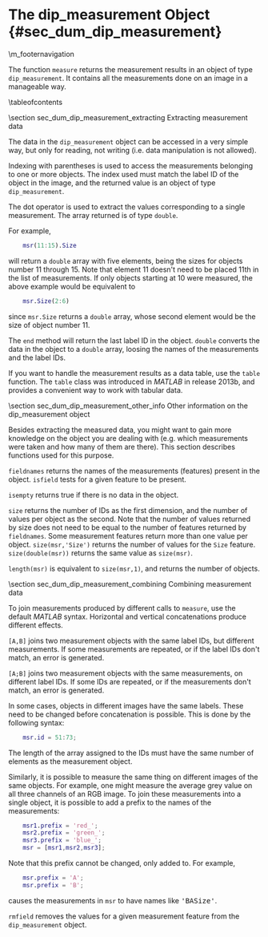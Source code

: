 # The dip_measurement Object {#sec_dum_dip_measurement}

[//]: # (DIPlib 3.0)

[//]: # ([c]2017-2019, Cris Luengo.)
[//]: # (Based on original DIPimage usre manual: [c]1999-2014, Delft University of Technology.)

[//]: # (Licensed under the Apache License, Version 2.0 [the "License"];)
[//]: # (you may not use this file except in compliance with the License.)
[//]: # (You may obtain a copy of the License at)
[//]: # ()
[//]: # (   http://www.apache.org/licenses/LICENSE-2.0)
[//]: # ()
[//]: # (Unless required by applicable law or agreed to in writing, software)
[//]: # (distributed under the License is distributed on an "AS IS" BASIS,)
[//]: # (WITHOUT WARRANTIES OR CONDITIONS OF ANY KIND, either express or implied.)
[//]: # (See the License for the specific language governing permissions and)
[//]: # (limitations under the License.)

\m_footernavigation

The function `measure` returns the measurement results in an object of type
`dip_measurement`. It contains all the measurements done on an image in a
manageable way.

\tableofcontents

\section sec_dum_dip_measurement_extracting Extracting measurement data

The data in the `dip_measurement` object can be accessed in a very
simple way, but only for reading, not writing (i.e. data manipulation is
not allowed).

Indexing with parentheses is used to access the measurements belonging
to one or more objects. The index used must match the label ID of the
object in the image, and the returned value is an object of type
`dip_measurement`.

The dot operator is used to extract the values corresponding to a single
measurement. The array returned is of type `double`.

For example,

```m
    msr(11:15).Size
```

will return a `double` array with five elements, being the sizes for
objects number 11 through 15. Note that element 11 doesn't need to be
placed 11th in the list of measurements. If only objects starting at 10
were measured, the above example would be equivalent to

```m
    msr.Size(2:6)
```

since `msr.Size` returns a `double` array, whose second element would be
the size of object number 11.

The `end` method will return the last label ID in the object. `double`
converts the data in the object to a `double` array, loosing the names
of the measurements and the label IDs.

If you want to handle the measurement results as a data table, use the
`table` function. The `table` class was introduced in *MATLAB* in release
2013b, and provides a convenient way to work with tabular data.

\section sec_dum_dip_measurement_other_info Other information on the dip_measurement object

Besides extracting the measured data, you might want to gain more
knowledge on the object you are dealing with (e.g. which measurements
were taken and how many of them are there). This section describes
functions used for this purpose.

`fieldnames` returns the names of the measurements (features) present
in the object. `isfield` tests for a given feature to be present.

`isempty` returns true if there is no data in the object.

`size` returns the number of IDs as the first dimension, and the number
of values per object as the second. Note that the number of values
returned by size does not need to be equal to the number of features
returned by `fieldnames`. Some measurement features return more than one
value per object. `size(msr,'Size')` returns the number of values for the
`Size` feature. `size(double(msr))` returns the same value as `size(msr)`.

`length(msr)` is equivalent to `size(msr,1)`, and returns the number of
objects.

\section sec_dum_dip_measurement_combining Combining measurement data

To join measurements produced by different calls to `measure`, use the
default *MATLAB* syntax. Horizontal and vertical concatenations produce
different effects.

`[A,B]` joins two measurement objects with the same label IDs, but
different measurements. If some measurements are repeated, or if the
label IDs don't match, an error is generated.

`[A;B]` joins two measurement objects with the same measurements, on
different label IDs. If some IDs are repeated, or if the measurements
don't match, an error is generated.

In some cases, objects in different images have the same labels. These
need to be changed before concatenation is possible. This is done by the
following syntax:

```m
    msr.id = 51:73;
```

The length of the array assigned to the IDs must have the same number of
elements as the measurement object.

Similarly, it is possible to measure the same thing on different images
of the same objects. For example, one might measure the average grey
value on all three channels of an RGB image. To join these measurements
into a single object, it is possible to add a prefix to the names of the
measurements:

```m
    msr1.prefix = 'red_';
    msr2.prefix = 'green_';
    msr3.prefix = 'blue_';
    msr = [msr1,msr2,msr3];
```

Note that this prefix cannot be changed, only added to. For example,

```m
    msr.prefix = 'A';
    msr.prefix = 'B';
```

causes the measurements in `msr` to have names like <tt>'BASize'</tt>.

`rmfield` removes the values for a given measurement feature from the
`dip_measurement` object.

